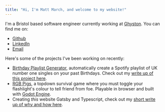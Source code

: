 ```yaml
---
title: "Hi, I'm Matt March, and welcome to my website!"
---
```


I'm a Bristol based software engineer currently working at [Ghyston](https://www.ghyston.com/). You can find me on:

* [Github](https://github.com/mattmarch)
* [LinkedIn](https://www.linkedin.com/in/matthew-march-a75b21121/)
* [Email](mailto:me@mattmarch.co.uk)

Here's some of the projects I've been working on recently:

* [Birthday Playlist Generator](https://playlist.mattmarch.co.uk), automatically create a Spotify playlist of UK number one singles on your past Birthdays. Check out my [write up of this project here](/birthday-playlist).
* [RGB Pigs](https://mattmarch.itch.io/rgb-pigs), a topdown survival game where you must toggle your flashlight's colour to tell friend from foe. Playable in browser and built with [Godot Engine](https://godotengine.org/).
* Creating _this_ website Gatsby and Typescript, check out my [short write up of why and how here](/new-website).
